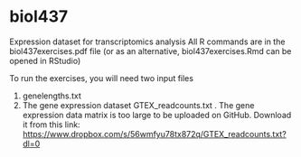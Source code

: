 # biol437
Expression dataset for transcriptomics analysis
All R commands are in the biol437exercises.pdf file (or as an alternative, biol437exercises.Rmd can be opened in RStudio)

To run the exercises, you will need two input files
1. genelengths.txt
2. The gene expression dataset GTEX_readcounts.txt . The gene expression data matrix is too large to be uploaded on GitHub. Download it from this link: https://www.dropbox.com/s/56wmfyu78tx872q/GTEX_readcounts.txt?dl=0
